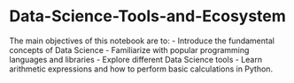 # Data-Science-Tools-and-Ecosystem
The main objectives of this notebook are to:  - Introduce the fundamental concepts of Data Science - Familiarize with popular programming languages and libraries - Explore different Data Science tools - Learn arithmetic expressions and how to perform basic calculations in Python.
